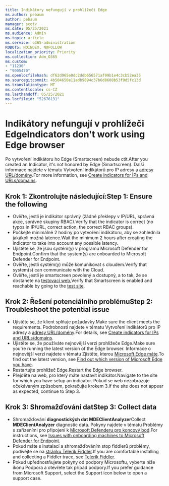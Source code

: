 ```yaml
---
title: Indikátory nefungují v prohlížeči Edge
ms.author: pebaum
author: pebaum
manager: scotv
ms.date: 05/25/2021
ms.audience: Admin
ms.topic: article
ms.service: o365-administration
ROBOTS: NOINDEX, NOFOLLOW
localization_priority: Priority
ms.collection: Adm_O365
ms.custom:
- "11230"
- "9005470"
ms.openlocfilehash: df62d965e0dc2ddb656571af99b1e4c3cb52ea35
ms.sourcegitcommit: 4b504650e11adb9894c37b6d8608b53f9d5fc13d
ms.translationtype: MT
ms.contentlocale: cs-CZ
ms.lasthandoff: 05/25/2021
ms.locfileid: "52676131"
---
```

# <a name="indicators-dont-work-using-edge-browser"></a><span data-ttu-id="b2493-102">Indikátory nefungují v prohlížeči Edge</span><span class="sxs-lookup"><span data-stu-id="b2493-102">Indicators don't work using Edge browser</span></span>

<span data-ttu-id="b2493-103">Po vytvoření indikátoru ho Edge (Smartscreen) nebude ctít.</span><span class="sxs-lookup"><span data-stu-id="b2493-103">After you created an Indicator, it's not honored by Edge (Smartscreen).</span></span> <span data-ttu-id="b2493-104">Další informace najdete v tématu Vytvoření indikátorů pro IP adresy a [adresy URL/domény](/microsoft-365/security/defender-endpoint/indicator-ip-domain).</span><span class="sxs-lookup"><span data-stu-id="b2493-104">For more information, see [Create indicators for IPs and URLs/domains](/microsoft-365/security/defender-endpoint/indicator-ip-domain).</span></span>

## <a name="step-1-ensure-the-following"></a><span data-ttu-id="b2493-105">Krok 1: Zkontrolujte následující:</span><span class="sxs-lookup"><span data-stu-id="b2493-105">Step 1: Ensure the following</span></span>

- <span data-ttu-id="b2493-106">Ověřte, jestli je indikátor správný (žádné překlepy v IP/URL, správná akce, správné skupiny RBAC).</span><span class="sxs-lookup"><span data-stu-id="b2493-106">Verify that the indicator is correct (no typos in IP/URL, correct action, the correct RBAC groups).</span></span>
- <span data-ttu-id="b2493-107">Počkejte minimálně 2 hodiny po vytvoření indikátoru, aby se zohlednila jakákoli možná latence.</span><span class="sxs-lookup"><span data-stu-id="b2493-107">Wait the minimum 2 hours after creating the indicator to take into account any possible latency.</span></span>
- <span data-ttu-id="b2493-108">Ujistěte se, že jsou systém(y) v programu Microsoft Defender for Endpoint.</span><span class="sxs-lookup"><span data-stu-id="b2493-108">Confirm that the system(s) are onboarded to Microsoft Defender for Endpoint.</span></span>
- <span data-ttu-id="b2493-109">Ověřte, jestli systém(y) může komunikovat s cloudem.</span><span class="sxs-lookup"><span data-stu-id="b2493-109">Verify that system(s) can communicate with the Cloud.</span></span>
- <span data-ttu-id="b2493-110">Ověřte, jestli je smartscreen povolený a dostupný, a to tak, že se dostanete na [testovací web.](https://demo.smartscreen.msft.net)</span><span class="sxs-lookup"><span data-stu-id="b2493-110">Verify that Smartscreen is enabled and reachable by going to the [test site](https://demo.smartscreen.msft.net).</span></span>

## <a name="step-2-troubleshoot-the-potential-issue"></a><span data-ttu-id="b2493-111">Krok 2: Řešení potenciálního problému</span><span class="sxs-lookup"><span data-stu-id="b2493-111">Step 2: Troubleshoot the potential issue</span></span>

- <span data-ttu-id="b2493-112">Ujistěte se, že klient splňuje požadavky.</span><span class="sxs-lookup"><span data-stu-id="b2493-112">Make sure the client meets the requirements.</span></span> <span data-ttu-id="b2493-113">Podrobnosti najdete v tématu Vytvoření indikátorů pro IP adresy a [adresy URL/domény](/microsoft-365/security/defender-endpoint/indicator-ip-domain).</span><span class="sxs-lookup"><span data-stu-id="b2493-113">For details, see [Create indicators for IPs and URLs/domains](/microsoft-365/security/defender-endpoint/indicator-ip-domain).</span></span>
- <span data-ttu-id="b2493-114">Ujistěte se, že používáte nejnovější verzi prohlížeče Edge.</span><span class="sxs-lookup"><span data-stu-id="b2493-114">Make sure you're running the latest version of the Edge browser.</span></span> <span data-ttu-id="b2493-115">Informace o nejnovější verzi najdete v tématu Zjistěte, kterou [Microsoft Edge máte](https://support.microsoft.com/microsoft-edge/find-out-which-version-of-microsoft-edge-you-have-c726bee8-c42e-e472-e954-4cf5123497eb).</span><span class="sxs-lookup"><span data-stu-id="b2493-115">To find out the latest version, see [Find out which version of Microsoft Edge you have](https://support.microsoft.com/microsoft-edge/find-out-which-version-of-microsoft-edge-you-have-c726bee8-c42e-e472-e954-4cf5123497eb).</span></span>
- <span data-ttu-id="b2493-116">Restartujte prohlížeč Edge.</span><span class="sxs-lookup"><span data-stu-id="b2493-116">Restart the Edge browser.</span></span>
- <span data-ttu-id="b2493-117">Přejděte na web, pro který máte nastavit indikátor.</span><span class="sxs-lookup"><span data-stu-id="b2493-117">Navigate to the site for which you have setup an indicator.</span></span> <span data-ttu-id="b2493-118">Pokud se web nezobrazuje očekávaným způsobem, pokračujte krokem 3.</span><span class="sxs-lookup"><span data-stu-id="b2493-118">If the site does not appear as expected, continue to Step 3.</span></span> 

## <a name="step-3-collect-data"></a><span data-ttu-id="b2493-119">Krok 3: Shromažďování dat</span><span class="sxs-lookup"><span data-stu-id="b2493-119">Step 3: Collect data</span></span>

- <span data-ttu-id="b2493-120">Shromažďování **diagnostických dat MDEClientAnalyzer**</span><span class="sxs-lookup"><span data-stu-id="b2493-120">Collect **MDEClientAnalyzer** diagnostic data.</span></span> <span data-ttu-id="b2493-121">Pokyny najdete v tématu Problémy s zařízeními pro připojení k [Microsoft Defenderu pro koncový bod](issues-with-onboarding-machines.md).</span><span class="sxs-lookup"><span data-stu-id="b2493-121">For instructions, see [Issues with onboarding machines to Microsoft Defender for Endpoint](issues-with-onboarding-machines.md).</span></span>
- <span data-ttu-id="b2493-122">Pokud máte s instalací a shromažďováním stop fiddlerů problémy, podívejte se na [stránku Telerik Fiddler](http://www.telerik.com/fiddler).</span><span class="sxs-lookup"><span data-stu-id="b2493-122">If you are comfortable installing and collecting a Fiddler trace, see [Telerik Fiddler](http://www.telerik.com/fiddler).</span></span>
- <span data-ttu-id="b2493-123">Pokud upřednostňujete pokyny od podpory Microsoftu, vyberte níže ikonu Podpora a otevřete tak případ podpory.</span><span class="sxs-lookup"><span data-stu-id="b2493-123">If you prefer guidance from Microsoft Support, select the Support icon below to open a support case.</span></span>
